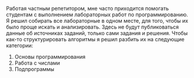 Работая частным репетитором, мне часто приходится помогать студентам с выполнением лабораторных работ по программированию. Я решил собирать все лабораторные в одном месте, для того, чтобы их было проще искать и анализировать.
Здесь не будут публиковаться данные об источниках заданий, только сами задания и решения.
Чтобы как-то структурировать алгоритмы я решил разбить их на следующие категории:
1. Основы программирования
2. Работа с числами
3. Подпрограммы
